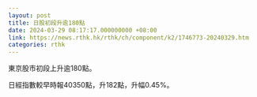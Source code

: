 ```yaml
---
layout: post
title: 日股初段升逾180點
date: 2024-03-29 08:17:17.000000000 +08:00
link: https://news.rthk.hk/rthk/ch/component/k2/1746773-20240329.htm
categories: rthk
---
```


東京股市初段上升逾180點。

日經指數較早時報40350點，升182點，升幅0.45%。
